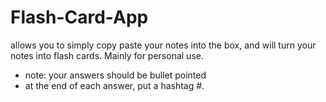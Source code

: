 # Flash-Card-App
allows you to simply copy paste your notes into the box, and will turn your notes into flash cards. Mainly for personal use.
- note: your answers should be bullet pointed
- at the end of each answer, put a hashtag #. 
